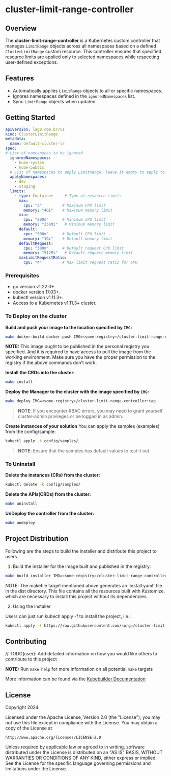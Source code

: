 # cluster-limit-range-controller

## Overview

The **cluster-limit-range-controller** is a Kubernetes custom controller that manages `LimitRange` objects across all namespaces based on a defined `ClusterLimitRange` custom resource. This controller ensures that specified resource limits are applied only to selected namespaces while respecting user-defined exceptions.

## Features

- Automatically applies `LimitRange` objects to all or specific namespaces.
- Ignores namespaces defined in the `ignoredNamespaces` list.
- Sync `LimitRange` objects when updated.

## Getting Started
```yaml
apiVersion: lag0.com.br/v1
kind: ClusterLimitRange
metadata:
  name: default-cluster-lr
spec:
# List of namespaces to be ignored
  ignoredNamespaces:
    - kube-system        
    - kube-public
  # List of namespaces to apply LimitRange, leave it empty to apply to all (except if ignored)
  applyNamespaces:
    - dev                
    - staging
  limits:
    - type: Container     # Type of resource limits
      max:
        cpu: "2"         # Maximum CPU limit
        memory: "4Gi"    # Maximum memory limit
      min:
        cpu: "200m"      # Minimum CPU limit
        memory: "256Mi"   # Minimum memory limit
      default:
        cpu: "500m"      # Default CPU limit
        memory: "1Gi"    # Default memory limit
      defaultRequest:
        cpu: "300m"      # Default request CPU limit
        memory: "512Mi"   # Default request memory limit
      maxLimitRequestRatio:
        cpu: "4"         # Max limit request ratio for CPU
```

### Prerequisites
- go version v1.22.0+
- docker version 17.03+.
- kubectl version v1.11.3+.
- Access to a Kubernetes v1.11.3+ cluster.

### To Deploy on the cluster
**Build and push your image to the location specified by `IMG`:**

```sh
make docker-build docker-push IMG=<some-registry>/cluster-limit-range-controller:tag
```

**NOTE:** This image ought to be published in the personal registry you specified.
And it is required to have access to pull the image from the working environment.
Make sure you have the proper permission to the registry if the above commands don’t work.

**Install the CRDs into the cluster:**

```sh
make install
```

**Deploy the Manager to the cluster with the image specified by `IMG`:**

```sh
make deploy IMG=<some-registry>/cluster-limit-range-controller:tag
```

> **NOTE**: If you encounter RBAC errors, you may need to grant yourself cluster-admin
privileges or be logged in as admin.

**Create instances of your solution**
You can apply the samples (examples) from the config/sample:

```sh
kubectl apply -k config/samples/
```

>**NOTE**: Ensure that the samples has default values to test it out.

### To Uninstall
**Delete the instances (CRs) from the cluster:**

```sh
kubectl delete -k config/samples/
```

**Delete the APIs(CRDs) from the cluster:**

```sh
make uninstall
```

**UnDeploy the controller from the cluster:**

```sh
make undeploy
```

## Project Distribution

Following are the steps to build the installer and distribute this project to users.

1. Build the installer for the image built and published in the registry:

```sh
make build-installer IMG=<some-registry>/cluster-limit-range-controller:tag
```

NOTE: The makefile target mentioned above generates an 'install.yaml'
file in the dist directory. This file contains all the resources built
with Kustomize, which are necessary to install this project without
its dependencies.

2. Using the installer

Users can just run kubectl apply -f <URL for YAML BUNDLE> to install the project, i.e.:

```sh
kubectl apply -f https://raw.githubusercontent.com/<org>/cluster-limit-range-controller/<tag or branch>/dist/install.yaml
```

## Contributing
// TODO(user): Add detailed information on how you would like others to contribute to this project

**NOTE:** Run `make help` for more information on all potential `make` targets

More information can be found via the [Kubebuilder Documentation](https://book.kubebuilder.io/introduction.html)

## License

Copyright 2024.

Licensed under the Apache License, Version 2.0 (the "License");
you may not use this file except in compliance with the License.
You may obtain a copy of the License at

    http://www.apache.org/licenses/LICENSE-2.0

Unless required by applicable law or agreed to in writing, software
distributed under the License is distributed on an "AS IS" BASIS,
WITHOUT WARRANTIES OR CONDITIONS OF ANY KIND, either express or implied.
See the License for the specific language governing permissions and
limitations under the License.

